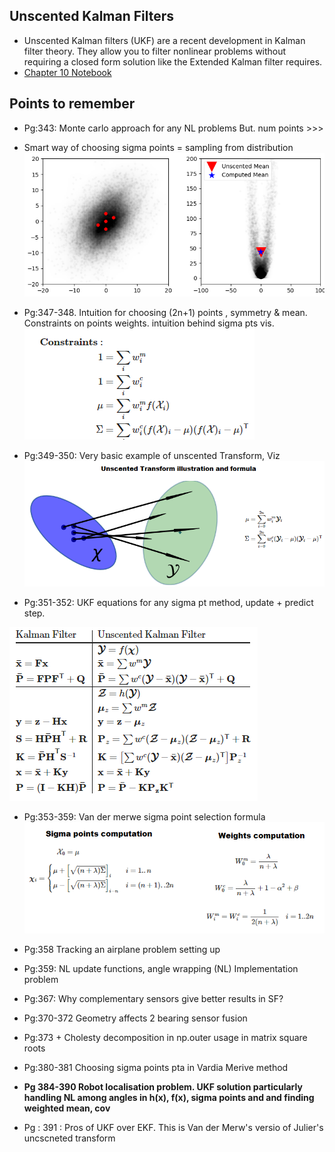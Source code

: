 ## Unscented Kalman Filters
- Unscented Kalman filters (UKF) are a recent development in Kalman filter theory. They allow you to filter nonlinear problems without requiring a closed form solution like the Extended Kalman filter requires.
- [Chapter 10 Notebook](https://github.com/rlabbe/Kalman-and-Bayesian-Filters-in-Python/blob/master/10-Unscented-Kalman-Filter.ipynb)

## Points to remember
- Pg:343: Monte carlo approach for any NL problems But. num points >>> 
- Smart way of choosing sigma points = sampling from distribution 
![unscented_transform_non_linear_example](images/unscented_transform_non_linear_example.PNG)

- Pg:347-348. Intuition for choosing (2n+1) points , symmetry & mean. Constraints on points weights. intuition behind sigma pts vis.
![sigma_points_constraints_formula](images/sigma_points_constraints_formula.PNG)

- Pg:349-350: Very basic example of unscented Transform, Viz
![unscented_transform_illustration](images/unscented_transform_illustration.png)

- Pg:351-352: UKF equations for any sigma pt method, update + predict step. 

![lkf_vs_ukf_formula_comparison](images/lkf_vs_ukf_formula_comparison.PNG)

- Pg:353-359: Van der merwe sigma point selection formula
![sigma_points_formula](images/sigma_points_formula.png)

- Pg:358 Tracking an airplane problem setting up 
- Pg:359: NL update functions, angle wrapping (NL) Implementation problem
- Pg:367: Why complementary sensors give better results in SF?
- Pg:370-372 Geometry affects 2 bearing sensor fusion
- Pg:373 + Cholesty decomposition in np.outer usage in matrix square roots
- Pg:380-381 Choosing sigma points pta in Vardia Merive method 
- **Pg 384-390 Robot localisation problem. UKF solution particularly handling NL among angles in h(x), f(x), sigma points and and finding weighted mean, cov**
- Pg : 391 : Pros of UKF over EKF. This is Van der Merw's versio of Julier's uncscneted transform